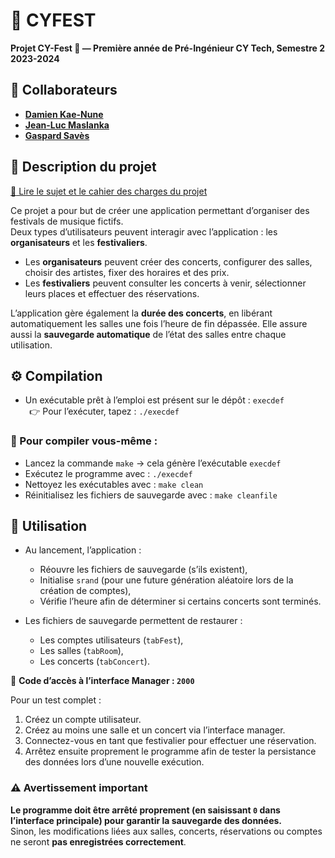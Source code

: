 # 🎪 CYFEST

**Projet CY-Fest 🕺 — Première année de Pré-Ingénieur CY Tech, Semestre 2 2023-2024**

## 🤝 Collaborateurs
- **[Damien Kae-Nune](https://github.com/Dmkn78)**  
- **[Jean-Luc Maslanka](https://github.com/JEAN-LUC7)**  
- **[Gaspard Savès](https://github.com/gaspardsaves)**

## 📄 Description du projet
[:scroll: Lire le sujet et le cahier des charges du projet](P1-Info2_Project_CY-FEST_v1.0.pdf)

Ce projet a pour but de créer une application permettant d’organiser des festivals de musique fictifs.  
Deux types d’utilisateurs peuvent interagir avec l’application : les **organisateurs** et les **festivaliers**.

- Les **organisateurs** peuvent créer des concerts, configurer des salles, choisir des artistes, fixer des horaires et des prix.  
- Les **festivaliers** peuvent consulter les concerts à venir, sélectionner leurs places et effectuer des réservations.

L’application gère également la **durée des concerts**, en libérant automatiquement les salles une fois l’heure de fin dépassée. Elle assure aussi la **sauvegarde automatique** de l’état des salles entre chaque utilisation.

## ⚙️ Compilation
- Un exécutable prêt à l’emploi est présent sur le dépôt : `execdef`  
   👉 Pour l’exécuter, tapez : `./execdef`

### 🔧 Pour compiler vous-même :
- Lancez la commande `make` → cela génère l’exécutable `execdef`
- Exécutez le programme avec : `./execdef`
- Nettoyez les exécutables avec : `make clean`
- Réinitialisez les fichiers de sauvegarde avec : `make cleanfile`

## 🧪 Utilisation
- Au lancement, l’application :
  - Réouvre les fichiers de sauvegarde (s’ils existent),
  - Initialise `srand` (pour une future génération aléatoire lors de la création de comptes),
  - Vérifie l’heure afin de déterminer si certains concerts sont terminés.

- Les fichiers de sauvegarde permettent de restaurer :
  - Les comptes utilisateurs (`tabFest`),
  - Les salles (`tabRoom`),
  - Les concerts (`tabConcert`).

🔐 **Code d’accès à l’interface Manager : `2000`**

Pour un test complet :
1. Créez un compte utilisateur.
2. Créez au moins une salle et un concert via l’interface manager.
3. Connectez-vous en tant que festivalier pour effectuer une réservation.
4. Arrêtez ensuite proprement le programme afin de tester la persistance des données lors d’une nouvelle exécution.

### ⚠️ Avertissement important
**Le programme doit être arrêté proprement (en saisissant `0` dans l’interface principale) pour garantir la sauvegarde des données.**  
Sinon, les modifications liées aux salles, concerts, réservations ou comptes ne seront **pas enregistrées correctement**.
